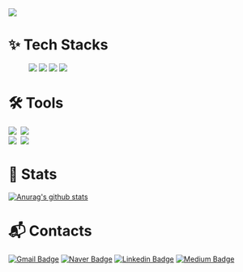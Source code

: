 <img src="https://capsule-render.vercel.app/api?type=waving&color=9dcff5&height=180&text=Hello-World&animation=&fontColor=ffffff&fontSize=40" />

# ✨ Tech Stacks
<figure class="Tech Stacks">  
  <a href="link"><img src="https://img.shields.io/badge/c%23-512BD4.svg?style=for-the-badge&logo=csharp&logoColor=white"></a>
  <a href="link"><img src="https://img.shields.io/badge/Unity-100000?style=for-the-badge&logo=unity&logoColor=white"></a>
  <a href="link"><img src="https://img.shields.io/badge/C++-00599C?style=for-the-badge&logo=C%2B%2B&logoColor=white"></a>
  <a href="link"><img src="https://img.shields.io/badge/Unreal-0E1128?style=for-the-badge&logo=unrealengine&logoColor=white"></a>
</figure>

# 🛠️ Tools
<!-- 형상관리 -->
<div align="left">
  <img src="https://img.shields.io/badge/git-F05033.svg?style=for-the-badge&logo=git&logoColor=white" />&nbsp
  <img src="https://img.shields.io/badge/github-181717?style=for-the-badge&logo=github&logoColor=white">
  <!-- 형상관리 
  <img src="https://img.shields.io/badge/plasticscm-F05033.svg?style=for-the-badge&logo=plasticscm&logoColor=white" />&nbsp
  <img src="https://img.shields.io/badge/tortoisesvn-B6C6DF.svg?style=for-the-badge&logo=tortoisesvn&logoColor=white" />&nbsp
  -->
</div>
<!-- IDE -->
<div align="left">
  <img src="https://img.shields.io/badge/rider-000000.svg?style=for-the-badge&logo=rider&logoColor=white" />&nbsp
  <img src="https://img.shields.io/badge/visualstudio-5C2D91.svg?style=for-the-badge&logo=visualstudio&logoColor=white" />&nbsp
  <!-- IDE
  <img src="https://img.shields.io/badge/VSCode-2C2C32.svg?style=for-the-badge&logo=visual-studio-code&logoColor=22ABF3" />&nbsp
  -->
</div>

# 🏅 Stats 

<!-- 방문자수 관련 사이트
https://hits.seeyoufarm.com/ 
[![Hits](https://hits.seeyoufarm.com/api/count/incr/badge.svg?url=https%3A%2F%2Fgithub.com%2Fdevartrio%2Fhit-counter&count_bg=%23000000&title_bg=%23555555&icon=github.svg&icon_color=%23E7E7E7&title=hits&edge_flat=false)](https://hits.seeyoufarm.com)
-->

<!-- GitHub Stats 관련 사이트
Vercel Site : https://vercel.com/devartrios-projects/github-readme-stats/C8u5R4BYn96myzRVSLrFUzZJM8bs
GitHub Token : https://github.com/settings/tokens

https://github-readme-stats-r6amdft8d-devartrios-projects.vercel.app/api?username=devartrio&show_icons=true&theme=radical

모든 커밋
https://github-readme-stats-r6amdft8d-devartrios-projects.vercel.app/api?username=devartrio&show_icons=true&theme=radical&include_all_commits=true

원본 
https://github-readme-stats.vercel.app/api?username=devartrio&show_icons=true&theme=radical
-->
[![Anurag's github stats](https://github-readme-stats.vercel.app/api?username=devartrio&show_icons=true&theme=radical)](https://github.com/anuraghazra/github-readme-stats)


# :mailbox_with_mail: Contacts
<!-- [![Tech Blog Badge](http://img.shields.io/badge/-Tech%20blog-black?style=flat-square&logo=Naver&link=https://blog.naver.com/icd_everything/)](https://blog.naver.com/icd_everything/) -->
[![Gmail Badge](https://img.shields.io/badge/Gmail-d14836?style=flat-square&logo=Gmail&logoColor=white&link=mailto:aqowjdtna@ajou.ac.kr)](mailto:aqowjdtna@ajou.ac.kr)
[![Naver Badge](https://img.shields.io/badge/Naver-03C75A?style=flat-square&logo=Naver&logoColor=white&link=mailto:aqowjdtna@naver.com)](mailto:aqowjdtna@naver.com)
[![Linkedin Badge](https://img.shields.io/badge/-LinkedIn-blue?style=flat-square&logo=Linkedin&logoColor=white&link=https://www.linkedin.com/in/jungsubae/)](https://www.linkedin.com/in/jungsubae/)
[![Medium Badge](https://img.shields.io/badge/-Medium-black?style=flat-square&logo=Medium&logoColor=white&link=https://devartrio.medium.com/)](https://devartrio.medium.com/)

<!--
**Devartrio/Devartrio** is a ✨ _special_ ✨ repository because its `README.md` (this file) appears on your GitHub profile.

Here are some ideas to get you started:

- 🔭 I’m currently working on ...
- 🌱 I’m currently learning ...
- 👯 I’m looking to collaborate on ...
- 🤔 I’m looking for help with ...
- 💬 Ask me about ...
- 📫 How to reach me: ...
- 😄 Pronouns: ...
- ⚡ Fun fact: ...

-->
